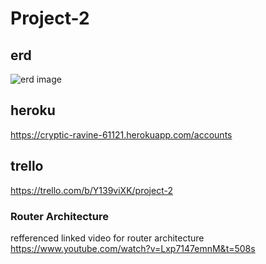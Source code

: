 # Project-2 #

## erd ##
![erd image](https://imgur.com/a/qF4Y2Xx.jpg)

## heroku ##
<https://cryptic-ravine-61121.herokuapp.com/accounts>

## trello ##
<https://trello.com/b/Y139viXK/project-2>

### Router Architecture ###
refferenced linked video for router architecture
<https://www.youtube.com/watch?v=Lxp7147emnM&t=508s>